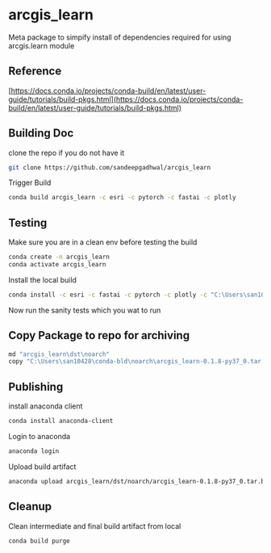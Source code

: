 # arcgis_learn

Meta package to simpify install of dependencies required for using arcgis.learn module

## Reference
[https://docs.conda.io/projects/conda-build/en/latest/user-guide/tutorials/build-pkgs.html](https://docs.conda.io/projects/conda-build/en/latest/user-guide/tutorials/build-pkgs.html)

## Building Doc
clone the repo if you do not have it
````bash
git clone https://github.com/sandeepgadhwal/arcgis_learn
````
Trigger Build
````bash
conda build arcgis_learn -c esri -c pytorch -c fastai -c plotly
````

## Testing
Make sure you are in a clean env before testing the build
````bash
conda create -n arcgis_learn
conda activate arcgis_learn
````
Install the local build
````bash
conda install -c esri -c fastai -c pytorch -c plotly -c "C:\Users\san10428\conda-bld" arcgis_learn
````
Now run the sanity tests which you wat to run

## Copy Package to repo for archiving
````bash
md "arcgis_learn\dst\noarch"
copy "C:\Users\san10428\conda-bld\noarch\arcgis_learn-0.1.8-py37_0.tar.bz2" "arcgis_learn\dst\noarch\arcgis_learn-0.1.8-py37_0.tar.bz2"
````

## Publishing
install anaconda client
```bash
conda install anaconda-client
```
Login to anaconda
```bash
anaconda login
```
Upload build artifact
```bash
anaconda upload arcgis_learn/dst/noarch/arcgis_learn-0.1.8-py37_0.tar.bz2
```

## Cleanup
Clean intermediate and final build artifact from local
```bash
conda build purge
```